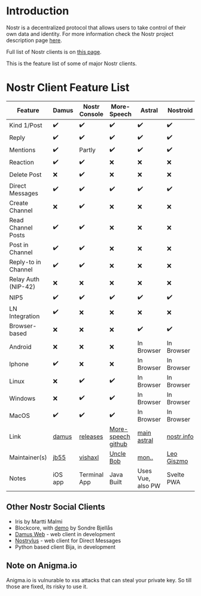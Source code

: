
# Introduction

Nostr is a decentralized protocol that allows users to take control of their own data and identity. For more information check the Nostr project description page [here](https://github.com/nostr-protocol/nostr).

Full list of Nostr clients is on [this page](https://github.com/aljazceru/awesome-nostr).

This is the feature list of some of major Nostr clients.


# Nostr Client Feature List

|Feature            |Damus             |Nostr Console     |More-Speech       |Astral            |Nostroid          |Nostros           |Snort             |Hamstr          |Coracle           |
|-------------------|------------------|------------------|------------------|------------------|------------------|------------------|------------------|------------------|------------------|
|Kind 1/Post        |:heavy_check_mark:|:heavy_check_mark:|:heavy_check_mark:|:heavy_check_mark:|:heavy_check_mark:|:heavy_check_mark:|:heavy_check_mark:|:heavy_check_mark:|:heavy_check_mark:|
|Reply              |:heavy_check_mark:|:heavy_check_mark:|:heavy_check_mark:|:heavy_check_mark:|:heavy_check_mark:|:heavy_check_mark:|:heavy_check_mark:|:heavy_check_mark:|:heavy_check_mark:|
|Mentions           |:heavy_check_mark:|Partly            |:heavy_check_mark:|:heavy_check_mark:|:heavy_check_mark:|:heavy_check_mark:|:heavy_check_mark:|:heavy_check_mark:|:heavy_check_mark:|
|Reaction           |:heavy_check_mark:|:heavy_check_mark:|:x:               |:x:               |:x:               |:heavy_check_mark:|:heavy_check_mark:|:heavy_check_mark:|:heavy_check_mark:|
|Delete Post        |:x:               |:heavy_check_mark:|:x:               |:x:               |:x:               |:x:               |:heavy_check_mark:|:x:               |:x:               |
|Direct Messages    |:heavy_check_mark:|:heavy_check_mark:|:heavy_check_mark:|:heavy_check_mark:|:heavy_check_mark:|:heavy_check_mark:|:heavy_check_mark:|:heavy_check_mark:               |:heavy_check_mark:|
|Create Channel     |:x:               |:heavy_check_mark:|:x:               |:x:               |:x:               |:x:               |:x:               |:x:               |:heavy_check_mark:|
|Read Channel Posts |:heavy_check_mark:|:heavy_check_mark:|:x:               |:x:               |:x:               |:x:               |:x:               |:x:               |:heavy_check_mark:|
|Post in Channel    |:heavy_check_mark:|:heavy_check_mark:|:x:               |:x:               |:x:               |:x:               |:x:               |:x:               |:heavy_check_mark:|
|Reply-to in Channel|:heavy_check_mark:|:heavy_check_mark:|:x:               |:x:               |:x:               |:x:               |:x:               |:x:               |:x:               |
|Relay Auth (NIP-42)|:x:|:x:|:x:               |:x:               |:x:               |:x:               |:x:               |:x:               |:heavy_check_mark:|
|NIP5               |:heavy_check_mark:|:heavy_check_mark:|:heavy_check_mark:|:heavy_check_mark:|:heavy_check_mark:|:x:               |:heavy_check_mark:|:heavy_check_mark:|:heavy_check_mark:|
|LN Integration     |:heavy_check_mark:|:x:               |:x:               |:x:               |:x:               |:heavy_check_mark:|:heavy_check_mark:|:x:               |:x:               |
|Browser-based      |:x:               |:x:               |:x:               |:heavy_check_mark:|:heavy_check_mark:|:x:               |:heavy_check_mark:|:heavy_check_mark:|:heavy_check_mark:|
|Android            |:x:               |:x:               |:x:               |In Browser        |In Browser        |:heavy_check_mark:|In Browser        |In Browser        |In Browser        |
|Iphone             |:heavy_check_mark:|:x:               |:x:               |In Browser        |In Browser        |:x:               |In Browser        |In Browser        |In Browser        |
|Linux              |:x:               |:heavy_check_mark:|:heavy_check_mark:|In Browser        |In Browser        |:x:               |In Browser        |In Browser        |In Browser        |
|Windows            |:x:               |:heavy_check_mark:|:heavy_check_mark:|In Browser        |In Browser        |:x:               |In Browser        |In Browser        |In Browser        |
|MacOS              |:heavy_check_mark:|:heavy_check_mark:|:heavy_check_mark:|In Browser        |In Browser        |:x:               |In Browser        |In Browser        |In Browser        |
|Link               |[damus](https://damus.io/)|[releases](https://github.com/vishalxl/nostr_console/releases)|[More-speech github](https://github.com/unclebob/more-speech)|[main astral](http://astral.ninja)|[nostr.info](https://chat.nostr.info)|[Nostros Github](https://github.com/KoalaSat/nostros) |[Snort](http://snort.social) |[Hamstr](http://hamstr.to)|[Coracle](https://coracle.social)|
|Maintainer(s)      |[jb55](https://jb55.com/)  |[vishaxl](https://github.com/vishalxl)  |[Uncle Bob](https://github.com/unclebob/)   |[mon..](https://github.com/monlovesmango)    |[Leo Giszmo](https://github.com/Giszmo)  |[KoalaSat](https://github.com/KoalaSat)  |[Kieran et al](https://snort.social/donate)   |[Styppo](https://github.com/styppo)   |[Staab](https://github.com/staab)|
|Notes              | iOS app          |Terminal App      |Java Built        | Uses Vue, also PW| Svelte PWA       |Android App       |                  |                  |Svelte SPA        |

## Other Nostr Social Clients

* Iris by Martti Malmi
* Blockcore, with [demo](https://www.youtube.com/watch?v=8HujK37J86E) by Sondre Bjellås 
* [Damus Web](http://damus.io/web) - web client in development 
* [Nostrylus](https://Nostrylus.vercel.app) - web client for Direct Messages 
* Python based client Bija, in development

## Note on Anigma.io 
Anigma.io is vulnurable to xss attacks that can steal your private key. So till those are fixed, its risky to use it. 
